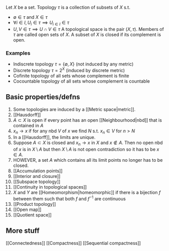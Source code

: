 Let $X$ be a set. Topology $\tau$ is a collection of subsets of $X$ s.t.
- $\emptyset\in \tau$ and $X\in \tau$
- $\forall i \in I, U_i\in \tau\implies U_{i\in I}\in \tau$
- $U,V\in \tau\implies U\cap V\in\tau$
A topological space is the pair $(X,\tau)$.
Members of $\tau$ are called open sets of $X$.
A subset of $X$ is closed if its complement is open.

### Examples
- Indiscrete topology $\tau=\{\emptyset, X\}$ (not induced by any metric)
- Discrete topology $\tau=2^X$ (induced by discrete metric)
- Cofinite topology of all sets whose complement is finite
- Cocountable topology of all sets whose complement is countable


## Basic properties/defns
1. Some topologies are induced by a [[Metric space|metric]].
2. [[Hausdorff]]
3. $A\subset X$ is open if every point has an open [[Neighbourhood|nbd]] that is contained in $A$
4. $x_n\to x$ if for any nbd $V$ of $x$ we find $N$ s.t. $x_n\in V$ for $n>N$
5. In a [[Hausdorff]], the limits are unique.
6. Suppose $A\subset X$ is closed and $x_n\to x$ in $X$ and $x\not\in A$. 
   Then no open nbd of $x$ is in $X\setminus A$ 
   but then $X\setminus A$ is not open contradiction so it has to be $x\in A$.
7. HOWEVER, a set $A$ which contains all its limit points no longer has to be closed.
8. [[Accumulation points]]
9. [[Interior and closure]]
10. [[Subspace topology]]
11. [[Continuity in topological spaces]]
12. $X$ and $Y$ are [[Homeomorphism|homeomorphic]] if there is a bijection $f$ between them 
    such that both $f$ and $f^{-1}$ are continuous
13. [[Product topology]]
14. [[Open map]]
15. [[Quotient space]]

## More stuff
[[Connectedness]]
[[Compactness]]
[[Sequential compactness]]